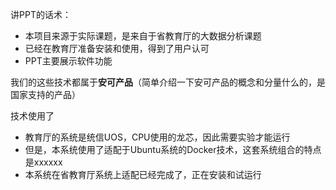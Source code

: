 讲PPT的话术：
- 本项目来源于实际课题，是来自于省教育厅的大数据分析课题
- 已经在教育厅准备安装和使用，得到了用户认可
- PPT主要展示软件功能

我们的这些技术都属于**安可产品**（简单介绍一下安可产品的概念和分量什么的，是国家支持的产品）

技术使用了
- 教育厅的系统是统信UOS，CPU使用的龙芯，因此需要实验才能运行
- 但是，本系统使用了适配于Ubuntu系统的Docker技术，这套系统组合的特点是xxxxxx
- 本系统在省教育厅系统上适配已经完成了，正在安装和试运行

